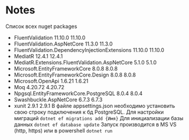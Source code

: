 # Notes
Список всех nuget packages
   * FluentValidation                                    11.10.0     11.10.0
   * FluentValidation.AspNetCore                         11.3.0      11.3.0
   * FluentValidation.DependencyInjectionExtensions      11.10.0     11.10.0
   * MediatR                                             12.4.1      12.4.1
   * MediatR.Extensions.FluentValidation.AspNetCore      5.1.0       5.1.0
   * Microsoft.EntityFrameworkCore                       8.0.8       8.0.8
   * Microsoft.EntityFrameworkCore.Design                8.0.8       8.0.8
   * Microsoft.OpenApi                                   1.6.21      1.6.21
   * Moq                                                 4.20.72     4.20.72
   * Npgsql.EntityFrameworkCore.PostgreSQL               8.0.4       8.0.4
   * Swashbuckle.AspNetCore                              6.7.3       6.7.3
   * xunit                                               2.9.1       2.9.1
В файле appsettings.json необходимо установить свою строку подключения к бд PostgreSQL.
Для настройки миграций `dotnet ef migrations add {Имя}`
Для инициализации базы данных `dotnet ef database update`
Запуск производится в MS VS (http, https) или в powershell `dotnet run`
